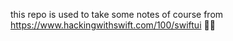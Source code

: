 this repo is used to take some notes of course from https://www.hackingwithswift.com/100/swiftui
🌟🌸
